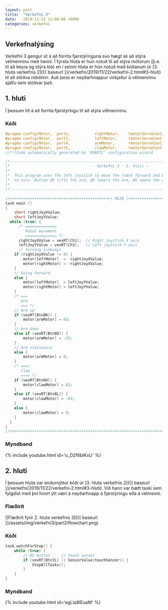 ```yaml
---
layout: post
title:  "Verkefni 3"
date:   2019-11-22 12:00:00 +0000
categories: verkefni
---
```

## Verkefnalýsing

Verkefni 3 gengur út á að forrita fjarstýringuna svo hægt sé að stýra vélmenninu með henni. Í fyrsta hluta er hún notuð til að stýra mótorum (þ.e. til að keyra og stýra kló) en í seinni hluta er hún notuð með kóðanum úr [3. hluta verkefnis 2]({{ baseurl }}/verkefni/2019/11/22/verkefni-2.html#3-hluti) til að stöðva róbótinn. Auk þess er neyðarhnappur virkjaður á vélmenninu sjálfu sem stöðvar það.

## 1. hluti

Í þessum lið á að forrita fjarstýringu til að stýra vélmenninu.

### Kóði

```c
#pragma config(Motor,  port2,           rightMotor,    tmotorServoContinuousRotation, openLoop)
#pragma config(Motor,  port3,           leftMotor,     tmotorServoContinuousRotation, openLoop, reversed)
#pragma config(Motor,  port4,           armMotor,      tmotorServoContinuousRotation, openLoop, reversed)
#pragma config(Motor,  port5,           clawMotor,     tmotorServoContinuousRotation, openLoop)
//*!!Code automatically generated by 'ROBOTC' configuration wizard               !!*//

/*----------------------------------------------------------------------------------------------------*\
|*                                     - Verkefni 3 - 1. hluti -                                      *|
|*                                                                                                    *|
|*  This program uses the left joystick to move the robot forward and backward and the right joystick *|
|*  to turn. Button 8R lifts the arm, 8D lowers the arm, 8U opens the claw and 8L closes it.          *|
|*                                                                                                    *|
\*----------------------------------------------------------------------------------------------------*/

//+++++++++++++++++++++++++++++++++++++++++++++| MAIN |+++++++++++++++++++++++++++++++++++++++++++++++
task main ()
{
    short rightJoyXValue;
    short leftJoyYValue;
  while (true) {
      /* ==============
         Robot movement
         ============== */
      rightJoyXValue = vexRT[Ch1];  // Right joystick X axis
      leftJoyYValue = vexRT[Ch3];   // Left joystick Y axis
      // Turning sideways
    if (rightJoyXValue != 0) {
        motor[leftMotor]  =  rightJoyXValue;
        motor[rightMotor] = -rightJoyXValue;
    }
    // Going forward
    else {
        motor[leftMotor]  = leftJoyYValue;
        motor[rightMotor] = leftJoyYValue;
    }
    /* ===
       Arm
       === */
    // Arm up
    if (vexRT[Btn8R]) {
        motor[armMotor] = 63;
    }
    // Arm down
    else if (vexRT[Btn8D]) {
        motor[armMotor] = -32;
    }
    // Arm stationary
    else {
        motor[armMotor] = 0;
    }
    /* ====
       Claw
       ==== */
    if (vexRT[Btn8U]) {
        motor[clawMotor] = 63;
    }
    else if (vexRT[Btn8L]) {
        motor[clawMotor] = -63;
    }
    else {
        motor[clawMotor] = 0;
    }
  }
}
//++++++++++++++++++++++++++++++++++++++++++++++++++++++++++++++++++++++++++++++++++++++++++++++++++++
```

### Myndband

{% include youtube.html id='o_D2f6bIKxU' %}

## 2. hluti

Í þessum hluta var endurnýttur kóði úr [3. hluta verkefnis 2]({{ baseurl }}/verkefni/2019/11/22/verkefni-2.html#3-hluti). Við hann var bætt taski sem fylgdist með því hvort ýtt væri á neyðarhnapp á fjarstýringu eða á vélmenni.

### Flæðirit

![Flæðirit fyrir 2. hluta verkefnis 3]({{ baseurl }}/assets/img/verkefni3/part2/flowchart.png)

### Kóði

```c
task watchForStop() {
    while (true) {
        // RC button     // Touch sensor
        if (vexRT[Btn7L] || SensorValue(touchSensor)) {
            StopAllTasks();
        }
    }
}
```

### Myndband

{% include youtube.html id='egLlq9lEuaM' %}
